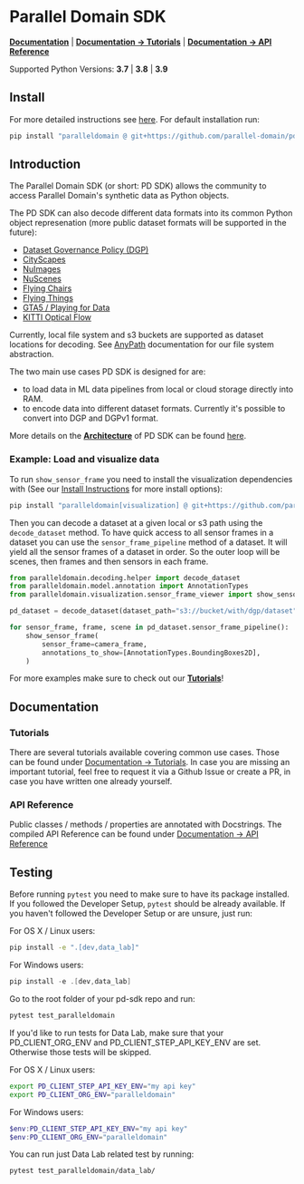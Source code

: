 # Parallel Domain SDK
 [**Documentation**](https://parallel-domain.github.io/pd-sdk/index.html) | [**Documentation -> Tutorials**](https://parallel-domain.github.io/pd-sdk/tutorial/general/index.html) | [**Documentation -> API Reference**](https://parallel-domain.github.io/pd-sdk/api/dataset.html)

Supported Python Versions: **3.7** | **3.8** | **3.9**

## Install
For more detailed instructions see [here](INSTALL.md). For default installation run:

```bash
pip install "paralleldomain @ git+https://github.com/parallel-domain/pd-sdk.git@main#egg=paralleldomain"
```


## Introduction

The Parallel Domain SDK (or short: PD SDK) allows the community to access Parallel Domain's synthetic data as Python objects.

The PD SDK can also decode different data formats into its common Python object represenation (more public dataset formats will be supported in the future):
- [Dataset Governance Policy (DGP)](https://github.com/TRI-ML/dgp/blob/master/dgp/proto/README.md)
- [CityScapes](https://www.cityscapes-dataset.com/dataset-overview/)
- [NuImages](https://www.nuscenes.org/nuimages)
- [NuScenes](https://www.nuscenes.org/nuscenes)
- [Flying Chairs](https://lmb.informatik.uni-freiburg.de/resources/datasets/FlyingChairs.en.html)
- [Flying Things](https://lmb.informatik.uni-freiburg.de/resources/datasets/SceneFlowDatasets.en.html)
- [GTA5 / Playing for Data](https://download.visinf.tu-darmstadt.de/data/from_games/)
- [KITTI Optical Flow](https://www.cvlibs.net/datasets/kitti/eval_stereo_flow.php?benchmark=flow)

Currently, local file system and s3 buckets are supported as dataset locations for decoding. See [AnyPath](https://parallel-domain.github.io/pd-sdk/tutorial/any_path/index.html) documentation for our file system abstraction.

The two main use cases PD SDK is designed for are:

- to load data in ML data pipelines from local or cloud storage directly into RAM.
- to encode data into different dataset formats. Currently it's possible to convert into DGP and DGPv1 format.

More details on the [**Architecture**](paralleldomain/ARCHITECTURE.md) of PD SDK can be found [here](paralleldomain/ARCHITECTURE.md).

### Example: Load and visualize data
To run ``show_sensor_frame`` you need to install the visualization dependencies with (See our [Install Instructions](INSTALL.md) for more install options):

```bash
pip install "paralleldomain[visualization] @ git+https://github.com/parallel-domain/pd-sdk.git@main#egg=paralleldomain"
```
Then you can decode a dataset at a given local or s3 path using the ``decode_dataset`` method.
To have quick access to all sensor frames in a dataset you can use the ``sensor_frame_pipeline`` method of a dataset.
It will yield all the sensor frames of a dataset in order. So the outer loop will be scenes, then frames and then
sensors in each frame.

``` python
from paralleldomain.decoding.helper import decode_dataset
from paralleldomain.model.annotation import AnnotationTypes
from paralleldomain.visualization.sensor_frame_viewer import show_sensor_frame

pd_dataset = decode_dataset(dataset_path="s3://bucket/with/dgp/dataset", dataset_format="dgp")

for sensor_frame, frame, scene in pd_dataset.sensor_frame_pipeline():
    show_sensor_frame(
        sensor_frame=camera_frame,
        annotations_to_show=[AnnotationTypes.BoundingBoxes2D],
    )
```

For more examples make sure to check out our [**Tutorials**](https://parallel-domain.github.io/pd-sdk/tutorial/general/index.html)!

## Documentation

### Tutorials

There are several tutorials available covering common use cases. Those can be found under [Documentation -> Tutorials](https://parallel-domain.github.io/pd-sdk/).
In case you are missing an important tutorial, feel free to request it via a Github Issue or create a PR, in case you have written one already yourself.

### API Reference

Public classes / methods / properties are annotated with Docstrings. The compiled API Reference can be found under [Documentation -> API Reference](https://parallel-domain.github.io/pd-sdk/)


## Testing
Before running `pytest` you need to make sure to have its package installed. If you followed the Developer Setup, `pytest` should be already available.
If you haven't followed the Developer Setup or are unsure, just run:

For OS X / Linux users:
```bash
pip install -e ".[dev,data_lab]"
```

For Windows users:
```powershell
pip install -e .[dev,data_lab]
```

Go to the root folder of your pd-sdk repo and run:
```bash
pytest test_paralleldomain
```

If you'd like to run tests for Data Lab, make sure that your PD_CLIENT_ORG_ENV and PD_CLIENT_STEP_API_KEY_ENV are set.
Otherwise those tests will be skipped.

For OS X / Linux users:
```bash
export PD_CLIENT_STEP_API_KEY_ENV="my api key"
export PD_CLIENT_ORG_ENV="paralleldomain"
```

For Windows users:
```powershell
$env:PD_CLIENT_STEP_API_KEY_ENV="my api key"
$env:PD_CLIENT_ORG_ENV="paralleldomain"
```

You can run just Data Lab related test by running:
```bash
pytest test_paralleldomain/data_lab/
```
